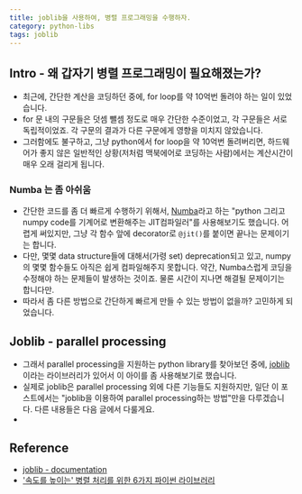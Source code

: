 ```yaml
---
title: joblib을 사용하여, 병렬 프로그래밍을 수행하자.
category: python-libs
tags: joblib
---
```


## Intro - 왜 갑자기 병렬 프로그래밍이 필요해졌는가?

- 최근에, 간단한 계산을 코딩하던 중에, for loop를 약 10억번 돌려야 하는 일이 있었습니다.
- for 문 내의 구문들은 덧셈 뺄셈 정도로 매우 간단한 수준이었고, 각 구문들은 서로 독립적이었죠. 각 구문의 결과가 다른 구문에게 영향을 미치지 않았습니다.
- 그러함에도 불구하고, 그냥 python에서 for loop을 약 10억번 돌려버리면, 하드웨어가 좋지 않은 일반적인 상황(저처럼 맥북에어로 코딩하는 사람)에서는 계산시간이 매우 오래 걸리게 됩니다.

### Numba 는 좀 아쉬움

- 간단한 코드를 좀 더 빠르게 수행하기 위해서, [Numba](https://numba.pydata.org/)라고 하는 "python 그리고 numpy code를 기계어로 변환해주는 JIT컴파일러"를 사용해보기도 했습니다. 어렵게 써있지만, 그냥 각 함수 앞에 decorator로 `@jit()`를 붙이면 끝나는 문제이기는 합니다.
- 다만, 몇몇 data structure들에 대해서(가령 set) deprecation되고 있고, numpy의 몇몇 함수들도 아직은 쉽게 컴파일해주지 못합니다. 약간, Numba스럽게 코딩을 수정해야 하는 문제들이 발생하는 것이죠. 물론 시간이 지나면 해결될 문제이기는 합니다만.
- 따라서 좀 다른 방법으로 간단하게 빠르게 만들 수 있는 방법이 없을까? 고민하게 되었습니다.

## Joblib - parallel processing

- 그래서 parallel processing을 지원하는 python library를 찾아보던 중에, [joblib](https://joblib.readthedocs.io/en/latest/)이라는 라이브러리가 있어서 이 아이를 좀 사용해보기로 했습니다.
- 실제로 joblib은 parallel processing 외에 다른 기능들도 지원하지만, 일단 이 포스트에서는 "joblib을 이용하여 parallel processing하는 방법"만을 다루겠습니다. 다른 내용들은 다음 글에서 다룰게요.
- 

## Reference

- [joblib - documentation](https://joblib.readthedocs.io/en/latest/generated/joblib.Parallel.html)
- ['속도를 높이는' 병렬 처리를 위한 6가지 파이썬 라이브러리](http://www.itworld.co.kr/news/153149)
